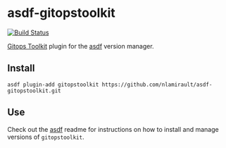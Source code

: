 # asdf-gitopstoolkit

[![Build Status](https://github.com/nlamirault/asdf-gitopstoolkit/workflows/main/badge.svg)](https://github.com/nlamirault/asdf-gitopstoolkit/actions)

[Gitops Toolkit](https://github.com/fluxcd/toolkit) plugin for the [asdf](https://github.com/asdf-vm/asdf) version manager.

## Install

```shell
asdf plugin-add gitopstoolkit https://github.com/nlamirault/asdf-gitopstoolkit.git
```

## Use

Check out the [asdf](https://github.com/asdf-vm/asdf) readme for instructions on how to install and manage versions of `gitopstoolkit`.
